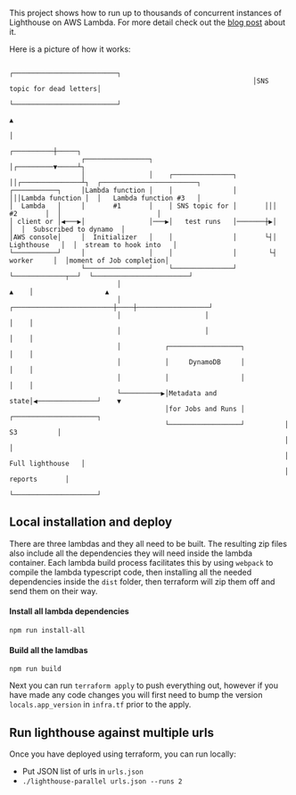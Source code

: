 This project shows how to run up to thousands of concurrent
instances of Lighthouse on AWS Lambda. For more detail check out the
[blog post](https://stuartsandine.com/lighthouse-lambda-parallel) about it.

Here is a picture of how it works:

```
                                                             ┌──────────────────────────┐                       
                                                             │SNS topic for dead letters│                       
                                                             └──────────────────────────┘                       
                                                                           ▲                                    
                                                                           │                                    
                                                                ┌──────────┼─────┐                              
                  ┌────────────────┐                            │┌─────────▼─────┴┐                             
                  │                │    ┌───────────────┐       ││┌───────────────┴┐  ┌────────────────────────┐
┌───────────┐     │Lambda function │    │               │       │││Lambda function │  │   Lambda function #3   │
│  Lambda   │     │       #1       │    │ SNS topic for │       │││       #2       │  │                        │
│ client or │◀───▶│                │───▶│   test runs   │───────┼▶│                │  │  Subscribed to dynamo  │
│AWS console│     │  Initializer   │    │               │       └┤│   Lighthouse   │  │  stream to hook into   │
└───────────┘     │                │    │               │        └┤     worker     │  │moment of Job completion│
                  └────────────────┘    └───────────────┘         └─────────────┬──┘  └────────────────────────┘
                           │                                               ▲    │                  ▲            
                           │                     ┌─────────────────────────┼────┼──────────────────┘            
                           │                     │                         │    │                               
                           │                     │                         │    │                               
                           │           ┌──────────────────┐                │    │                               
                           │           │     DynamoDB     │                │    │                               
                           │           │                  │                │    │                               
                           └──────────▶│Metadata and state│◀───────────────┘    ▼                               
                                       │for Jobs and Runs │          ┌─────────────────────┐                    
                                       └──────────────────┘          │         S3          │                    
                                                                     │                     │                    
                                                                     │   Full lighthouse   │                    
                                                                     │       reports       │                    
                                                                     └─────────────────────┘                    
```

## Local installation and deploy
There are three lambdas and they all need to be built. The resulting zip files also include all the dependencies they will need inside the lambda container. Each lambda build process facilitates this by using `webpack` to compile the lambda typescript code, then installing all the needed dependencies inside the `dist` folder, then terraform will zip them off and send them on their way.
#### Install all lambda dependencies
`npm run install-all`
#### Build all the lamdbas
`npm run build`

Next you can run `terraform apply` to push everything out, however if you have made any code changes you will first need to bump the version `locals.app_version` in `infra.tf` prior to the apply. 

## Run lighthouse against multiple urls
Once you have deployed using terraform, you can run locally:
- Put JSON list of urls in `urls.json`
- `./lighthouse-parallel urls.json --runs 2`

